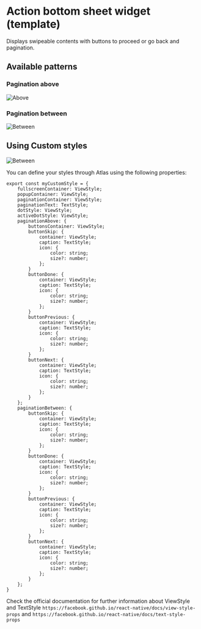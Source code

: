 # Action bottom sheet widget (template)

Displays swipeable contents with buttons to proceed or go back and pagination.

## Available patterns

### Pagination above

![Above](./assets/above.gif)

### Pagination between

![Between](./assets/between.gif)

## Using Custom styles

![Between](./assets/custom_styles.gif)

You can define your styles through Atlas using the following properties:

```$js
export const myCustomStyle = {
    fullscreenContainer: ViewStyle;
    popupContainer: ViewStyle;
    paginationContainer: ViewStyle;
    paginationText: TextStyle;
    dotStyle: ViewStyle;
    activeDotStyle: ViewStyle;
    paginationAbove: {
        buttonsContainer: ViewStyle;
        buttonSkip: {
            container: ViewStyle;
            caption: TextStyle;
            icon: {
                color: string;
                size?: number;
            };
        }
        buttonDone: {
            container: ViewStyle;
            caption: TextStyle;
            icon: {
                color: string;
                size?: number;
            };
        }
        buttonPrevious: {
            container: ViewStyle;
            caption: TextStyle;
            icon: {
                color: string;
                size?: number;
            };
        }
        buttonNext: {
            container: ViewStyle;
            caption: TextStyle;
            icon: {
                color: string;
                size?: number;
            };
        }
    };
    paginationBetween: {
        buttonSkip: {
            container: ViewStyle;
            caption: TextStyle;
            icon: {
                color: string;
                size?: number;
            };
        }
        buttonDone: {
            container: ViewStyle;
            caption: TextStyle;
            icon: {
                color: string;
                size?: number;
            };
        }
        buttonPrevious: {
            container: ViewStyle;
            caption: TextStyle;
            icon: {
                color: string;
                size?: number;
            };
        }
        buttonNext: {
            container: ViewStyle;
            caption: TextStyle;
            icon: {
                color: string;
                size?: number;
            };
        }
    };
}
```

Check the official documentation for further information about ViewStyle and TextStyle
`https://facebook.github.io/react-native/docs/view-style-props` and
`https://facebook.github.io/react-native/docs/text-style-props`
